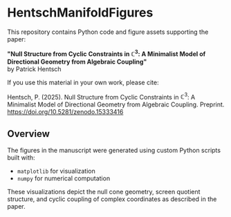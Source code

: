 # HentschManifoldFigures

This repository contains Python code and figure assets supporting the paper:

**"Null Structure from Cyclic Constraints in $\mathbb{C}^3$: A Minimalist Model of Directional Geometry from Algebraic Coupling"**  
by Patrick Hentsch

If you use this material in your own work, please cite:

Hentsch, P. (2025). Null Structure from Cyclic Constraints in $\mathbb{C}^3$: A Minimalist Model of Directional Geometry from Algebraic Coupling. Preprint. https://doi.org/10.5281/zenodo.15333416

## Overview

The figures in the manuscript were generated using custom Python scripts built with:

- `matplotlib` for visualization
- `numpy` for numerical computation

These visualizations depict the null cone geometry, screen quotient structure, and cyclic coupling of complex coordinates as described in the paper.
